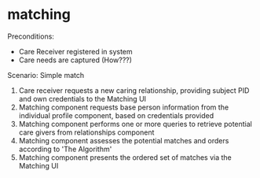 # matching

Preconditions:

* Care Receiver registered in system
* Care needs are captured (How???)

Scenario: Simple match

1. Care receiver requests a new caring relationship, providing subject PID and own credentials to the Matching UI
2. Matching component requests base person information from the individual profile component, based on credentials provided
3. Matching component performs one or more queries to retrieve potential care givers from relationships component
4. Matching component assesses the potential matches and orders according to 'The Algorithm'
5. Matching component presents the ordered set of matches via the Matching UI

